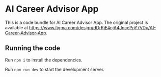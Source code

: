 
  # AI Career Advisor App

  This is a code bundle for AI Career Advisor App. The original project is available at https://www.figma.com/design/dDrKjE4njA4JncePpY7VDu/AI-Career-Advisor-App.

  ## Running the code

  Run `npm i` to install the dependencies.

  Run `npm run dev` to start the development server.
  